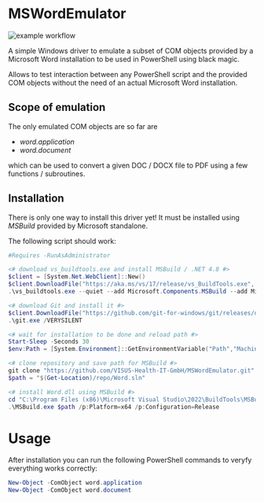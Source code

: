 # MSWordEmulator

![example workflow](https://github.com/VISUS-Health-IT-GmbH/MSWordEmulator/actions/workflows/msbuild.yml/badge.svg)

A simple Windows driver to emulate a subset of COM objects provided by a Microsoft Word installation
to be used in PowerShell using black magic.

Allows to test interaction between any PowerShell script and the provided COM objects without the
need of an actual Microsoft Word installation.


## Scope of emulation

The only emulated COM objects are so far are

- *word.application*
- *word.document*

which can be used to convert a given DOC / DOCX file to PDF using a few functions / subroutines.


## Installation

There is only one way to install this driver yet! It must be installed using *MSBuild* provided by
Microsoft standalone.

The following script should work:
```powershell
#Requires -RunAsAdministrator

<# download vs_buildtools.exe and install MSBuild / .NET 4.8 #>
$client = [System.Net.WebClient]::New()
$client.DownloadFile("https://aka.ms/vs/17/release/vs_BuildTools.exe", "$(Get-Location)\vs_buildtools.exe")
.\vs_buildtools.exe --quiet --add Microsoft.Components.MSBuild --add Microsoft.Net.Component.4.8.TargetingPack

<# download Git and install it #>
$client.DownloadFile("https://github.com/git-for-windows/git/releases/download/v2.34.1.windows.1/Git-2.34.1-64-bit.exe", "$(Get-Location)\git.exe")
.\git.exe /VERYSILENT

<# wait for installation to be done and reload path #>
Start-Sleep -Seconds 30
$env:Path = [System.Environment]::GetEnvironmentVariable("Path","Machine") + ";" + [System.Environment]::GetEnvironmentVariable("Path","User") 

<# clone repository and save path for MSBuild #>
git clone "https://github.com/VISUS-Health-IT-GmbH/MSWordEmulator.git" repo
$path = "$(Get-Location)/repo/Word.sln"

<# install Word.dll using MSBuild #>
cd "C:\Program Files (x86)\Microsoft Visual Studio\2022\BuildTools\MSBuild\Current\Bin"
.\MSBuild.exe $path /p:Platform=x64 /p:Configuration=Release
```


# Usage

After installation you can run the following PowerShell commands to veryfy everything works
correctly:
```powershell
New-Object -ComObject word.application
New-Object -ComObject word.document
```
